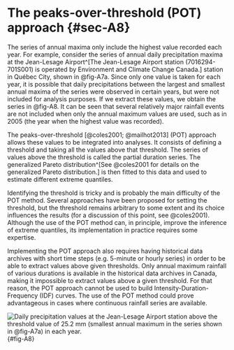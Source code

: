 # The peaks-over-threshold (POT) approach {#sec-A8}

The series of annual maxima only include the highest value recorded each
year. For example, consider the series of annual daily precipitation
maxima at the Jean-Lesage Airport^[The Jean-Lesage Airport station (7016294-701S001) is operated by
    Environment and Climate Change Canada.] station in Québec City, shown in
@fig-A7a. Since only one value is taken for each year, it is possible
that daily precipitations between the largest and smallest annual maxima
of the series were observed in certain years, but were not included for
analysis purposes. If we extract these values, we obtain the series in
@fig-A8. It can be seen that several relatively major rainfall events
are not included when only the annual maximum values are used, such as
in 2005 (the year when the highest value was recorded).

The peaks-over-threshold [@coles2001; @mailhot2013] (POT) approach allows these values to be
integrated into analyses. It consists of defining a threshold and taking
all the values above that threshold. The series of values above the
threshold is called the partial duration series. The generalized Pareto
distribution^[See @coles2001 for details on the generalized Pareto distribution.] is then fitted to this data and used to estimate
different extreme quantiles.

Identifying the threshold is tricky and is probably the main difficulty
of the POT method. Several approaches have been proposed for setting the
threshold, but the threshold remains arbitrary to some extent and its
choice influences the results (for a discussion of this point, see @coles2001). Although the use of the POT method can, in principle,
improve the inference of extreme quantiles, its implementation in
practice requires some expertise.

Implementing the POT approach also requires having historical data
archives with short time steps (e.g. 5-minute or hourly series) in order
to be able to extract values above given thresholds. Only annual maximum
rainfall of various durations is available in the historical data
archives in Canada, making it impossible to extract values above a given
threshold. For that reason, the POT approach cannot be used to build
Intensity-Duration-Frequency (IDF) curves. The use of the POT method
could prove advantageous in cases where continuous rainfall series are
available.

![Daily precipitation values at the Jean-Lesage Airport
station above the threshold value of 25.2 mm (smallest annual maximum in
the series shown in @fig-A7a) in each year.](media/A8.png){#fig-A8}

